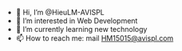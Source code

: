 - 👋 Hi, I’m @HieuLM-AVISPL
- 👀 I’m interested in Web Development
- 🌱 I’m currently learning new technology
- 📫 How to reach me: mail HM15015@avispl.com

<!---
HieuLM-AVISPL/HieuLM-AVISPL is a ✨ special ✨ repository because its `README.md` (this file) appears on your GitHub profile.
You can click the Preview link to take a look at your changes.
--->
